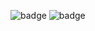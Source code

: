 ![badge](https://img.shields.io/endpoint?url=https://gist.githubusercontent.com/JinLisek/552ce237f255723acc32075d96d8d709/raw/python-coverage-badge.json)
![badge](https://img.shields.io/endpoint?url=https://gist.githubusercontent.com/JinLisek/552ce237f255723acc32075d96d8d709/raw/javascript-coverage-badge.json)
